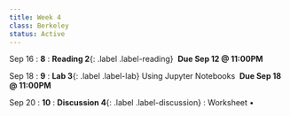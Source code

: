 ```yaml
---
title: Week 4 
class: Berkeley
status: Active
---
```


Sep 16
: **8**
: **Reading 2**{: .label .label-reading} &nbsp;**Due Sep 12 @ 11:00PM**


Sep 18
: **9**
: **Lab 3**{: .label .label-lab} Using Jupyter Notebooks &nbsp;**Due Sep 18 @ 11:00PM**

Sep 20 
: **10**
: **Discussion 4**{: .label .label-discussion}
  : Worksheet &#8226; 
  <!--[Solutions](./assignments/disc01-sols.pdf) -->
